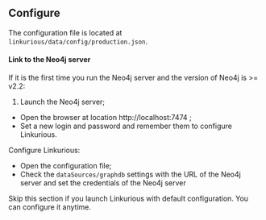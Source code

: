 ## Configure

The configuration file is located at `linkurious/data/config/production.json`.

#### Link to the Neo4j server

If it is the first time you run the Neo4j server and the version of Neo4j is >= v2.2:

1. Launch the Neo4j server;
- Open the browser at location http://localhost:7474 ;
- Set a new login and password and remember them to configure Linkurious.

Configure Linkurious:

- Open the configuration file;
- Check the `dataSources/graphdb` settings with the URL of the Neo4j server and set the credentials of the Neo4j server


Skip this section if you launch Linkurious with default configuration. You can configure it anytime.